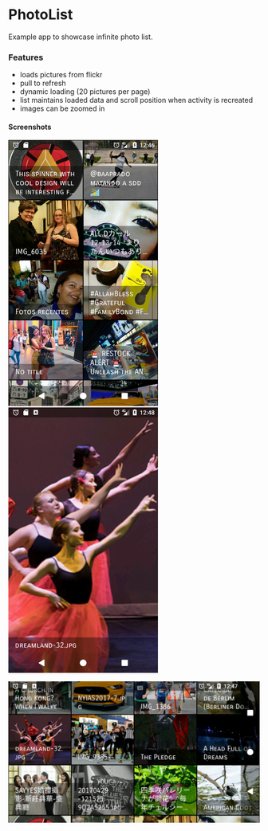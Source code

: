 # PhotoList
Example app to showcase infinite photo list.

### Features
* loads pictures from flickr
* pull to refresh
* dynamic loading (20 pictures per page)
* list maintains loaded data and scroll position when activity is recreated
* images can be zoomed in

#### Screenshots

<img src="https://github.com/DanJon91/PhotoList/raw/master/list_portrait.png?raw=true" width="300" />            <img src="https://github.com/DanJon91/PhotoList/raw/master/photo_preview.png?raw=true" width="300" />


<img src="https://github.com/DanJon91/PhotoList/raw/master/list_landscape.png?raw=true" width="533" />
